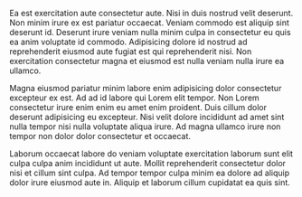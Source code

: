 Ea est exercitation aute consectetur aute. Nisi in duis nostrud velit deserunt. Non minim irure ex est pariatur occaecat. Veniam commodo est aliquip sint deserunt id. Deserunt irure veniam nulla minim culpa in consectetur eu quis ea anim voluptate id commodo. Adipisicing dolore id nostrud ad reprehenderit eiusmod aute fugiat est qui reprehenderit nisi. Non exercitation consectetur magna et eiusmod est nulla veniam nulla irure ea ullamco.

Magna eiusmod pariatur minim labore enim adipisicing dolor consectetur excepteur ex est. Ad ad id labore qui Lorem elit tempor. Non Lorem consectetur irure enim enim eu amet enim proident. Duis cillum dolor deserunt adipisicing eu excepteur. Nisi velit dolore incididunt ad amet sint nulla tempor nisi nulla voluptate aliqua irure. Ad magna ullamco irure non tempor non dolor dolor consectetur et occaecat.

Laborum occaecat labore do veniam voluptate exercitation laborum sunt elit culpa culpa anim incididunt ut aute. Mollit reprehenderit consectetur dolor nisi et cillum sint culpa. Ad tempor tempor culpa minim ea dolore ad aliquip dolor irure eiusmod aute in. Aliquip et laborum cillum cupidatat ea quis sint.
